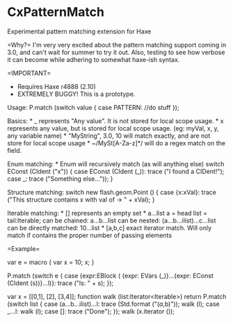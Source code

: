 CxPatternMatch
==============

Experimental pattern matching extension for Haxe

=Why?=
    I'm very very excited about the pattern matching support coming in 3.0, and can't wait for summer to try it out.
    Also, testing to see how verbose it can become while adhering to somewhat haxe-ish syntax.


=IMPORTANT=
* Requires Haxe r4888 (2.10)
* EXTREMELY BUGGY! This is a prototype.



Usage:
    P.match (switch value {
        case PATTERN: //do stuff
    });


Basics:
    * _ represents "Any value". It is not stored for local scope usage.
    * x represents any value, but is stored for local scope usage. (eg: myVal, x, y, any variable name)
    * "MyString", 3.0, 10 will match exactly, and are not store for local scope usage
    * ~/MySt[A-Za-z]*/ will do a regex match on the field. 


Enum matching:
    * Enum will recursively match (as will anything else)
        switch EConst (CIdent ("x")) {
            case EConst (CIdent (_)): trace ("I found a CIDent!");
            case _: trace ("Something else..."));
        }

Structure matching:
    switch new flash.geom.Point () {
        case {x:xVal}: trace ("This structure contains x with val of -> " + xVal);
    }


Iterable matching:
    * [] represents an empty set
    * a...list   a = head  list = tail:Iterable<T>;
        can be chained:  a...b...list
        can be nested: (a...b...ilist)...c...list
        can be directly matched:  10...list
    * [a,b,c]  exact iterator match. Will only match if contains the proper number of passing elements


=Example=

var e = macro {
    var x = 10;
    x;
}

P.match (switch e {
    case {expr:EBlock (
        {expr: EVars (_)}...{expr: EConst (CIdent (s))}...l)}:
            trace ("Is: " + s);
});


var x = [[0,1], [2], [3,4]];
function walk (list:Iterator<Iterable<Int>>) return P.match (switch list {
    case (a...b...ilist)...l: trace (Std.format ("($a,$b)")); walk (l);
    case _...l: walk (l);
    case []: trace ("Done");
});
walk (x.iterator ());
